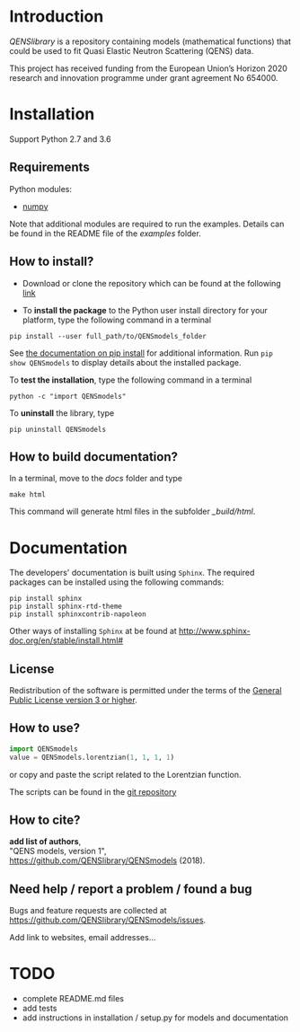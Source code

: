 # Introduction

*QENSlibrary* is a repository containing models (mathematical functions) that
could be used to fit Quasi Elastic Neutron Scattering (QENS) data.

This project has received funding from the European Union’s Horizon
2020 research and innovation programme under grant agreement No 654000.

# Installation

Support Python 2.7 and 3.6


## Requirements

Python modules:
- [numpy](http://www.numpy.org/)

Note that additional modules are required to run the examples. Details can be
found in the README file of the *examples* folder.

## How to install?

- Download or clone the repository which can be found at the following [link](https://github.com/QENSlibrary/QENSmodels)

- To **install the package** to the Python user install directory for your platform, type the following
command in a terminal

```
pip install --user full_path/to/QENSmodels_folder
```
See [the documentation on pip install](https://pip.pypa.io/en/stable/reference/pip_install/#editable-installs) for additional information. Run `pip show QENSmodels` to display details about the installed package.

To **test the installation**, type the following command in a terminal

```
python -c "import QENSmodels"
```

To **uninstall** the library, type

```
pip uninstall QENSmodels
```

## How to build documentation?

In a terminal, move to the *docs* folder and type

   `make html`

This command will generate html files in the subfolder *_build/html*.

# Documentation
The developers' documentation is built using `Sphinx`. The required packages can be
installed using the following commands:

```
pip install sphinx
pip install sphinx-rtd-theme
pip install sphinxcontrib-napoleon
```

Other ways of installing `Sphinx` at be found at
http://www.sphinx-doc.org/en/stable/install.html#


## License

Redistribution of the software is permitted under the terms of the 
[General Public License version 3 or higher](https://www.gnu.org/licenses/gpl-3.0.en.html).

## How to use?

```python
import QENSmodels
value = QENSmodels.lorentzian(1, 1, 1, 1)

```
or copy and paste the script related to the Lorentzian function.

The scripts can be found in the [git repository](https://github.com/QENSlibrary/QENSmodels)

## How to cite?

**add list of authors**,<br>
"QENS models, version 1",<br>
https://github.com/QENSlibrary/QENSmodels (2018).

## Need help / report a problem / found a bug

Bugs and feature requests are collected at 
https://github.com/QENSlibrary/QENSmodels/issues.

Add link to websites, email addresses...


# TODO

- complete README.md files
- add tests
- add instructions in installation / setup.py for models and documentation
